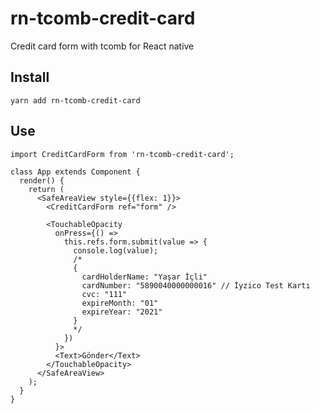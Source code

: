 # rn-tcomb-credit-card
Credit card form with tcomb for React native


## Install

    yarn add rn-tcomb-credit-card

## Use

```JS
import CreditCardForm from 'rn-tcomb-credit-card';

class App extends Component {
  render() {
    return (
      <SafeAreaView style={{flex: 1}}>
        <CreditCardForm ref="form" />

        <TouchableOpacity
          onPress={() =>
            this.refs.form.submit(value => {
              console.log(value);
              /*
              {
                cardHolderName: "Yaşar İçli"
                cardNumber: "5890040000000016" // İyzico Test Kartı
                cvc: "111"
                expireMonth: "01"
                expireYear: "2021"
              }
              */
            })
          }>
          <Text>Gönder</Text>
        </TouchableOpacity>
      </SafeAreaView>
    );
  }
}

```

